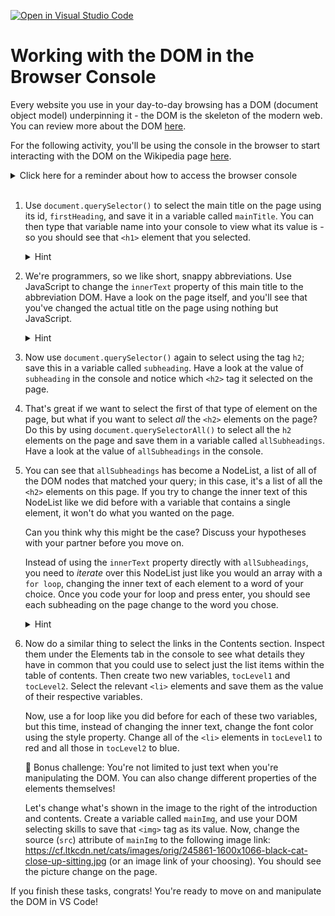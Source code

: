 [![Open in Visual Studio Code](https://classroom.github.com/assets/open-in-vscode-f059dc9a6f8d3a56e377f745f24479a46679e63a5d9fe6f495e02850cd0d8118.svg)](https://classroom.github.com/online_ide?assignment_repo_id=6418341&assignment_repo_type=AssignmentRepo)
# Working with the DOM in the Browser Console

Every website you use in your day-to-day browsing has a DOM (document object model) underpinning it - the DOM is the skeleton of the modern web. You can review more about the DOM [here](https://developer.mozilla.org/en-US/docs/Web/API/Document_Object_Model/Introduction).

For the following activity, you'll be using the console in the browser to start interacting with the DOM on the Wikipedia page [here](https://en.wikipedia.org/wiki/Document_Object_Model). 

<details>
<summary>Click here for a reminder about how to access the browser console</summary>
    
Remember, to access the console, right click anywhere on the website and click `inspect`, or you can use the `ctrl-shift-i` keyboard shortcut on Windows or `command-option-i` on Mac. Under the Elements tab in the console, you can see the HTML structure of the website, what becomes the DOM tree. You can hover over elements to see them highlighted on the page itself or use the inspect tool to hone in on specific elements. If you change tabs to the one called Console, it's here that you can start writing the JavaScript that you'll be using to interact with the DOM for the following activities.

</details><br /> 

1. Use `document.querySelector()` to select the main title on the page using its id, `firstHeading`, and save it in a variable called `mainTitle`. You can then type that variable name into your console to view what its value is - so you should see that `<h1>` element that you selected.

    <details>
    <summary>Hint</summary>
    
    Remember to assign your variable with `const` or `let` and the assignment operator `=`. 
    
    Don't forget as well that `querySelector()` needs to take in a string! 
    
    </details>

2. We're programmers, so we like short, snappy abbreviations. Use JavaScript to change the `innerText` property of this main title to the abbreviation DOM. Have a look on the page itself, and you'll see that you've changed the actual title on the page using nothing but JavaScript. 
      
    <details>
    <summary>Hint</summary>
    
    Remember that you need to use the variable that you stored that DOM element in... So for example, if I wanted to access the inner text of an element I stored in the variable myParagraph, I would access it with myParagraph.innerText.
    
    </details>

3. Now use `document.querySelector()` again to select using the tag `h2`; save this in a variable called `subheading`. Have a look at the value of `subheading` in the console and notice which `<h2>` tag it selected on the page.
   
4. That's great if we want to select the first of that type of element on the page, but what if you want to select *all* the `<h2>` elements on the page? Do this by using `document.querySelectorAll()` to select all the `h2` elements on the page and save them in a variable called `allSubheadings`. Have a look at the value of `allSubheadings` in the console.

5. You can see that `allSubheadings` has become a NodeList, a list of all of the DOM nodes that matched your query; in this case, it's a list of all the `<h2>` elements on this page. If you try to change the inner text of this NodeList like we did before with a variable that contains a single element, it won't do what you wanted on the page. 
   
   Can you think why this might be the case? Discuss your hypotheses with your partner before you move on.

    Instead of using the `innerText` property directly with `allSubheadings`, you need to *iterate* over this NodeList just like you would an array with a `for loop`, changing the inner text of each element to a word of your choice. Once you code your for loop and press enter, you should see each subheading on the page change to the word you chose.

    <details>
    <summary>Hint</summary>
    - Remember, for loops need three things: a **variable** to count through the list (such as *i*), a **condition** for the loop to run (such as *i < myList.length*), and a way to increase that *i* value, aka to iterate it to move through each item in the list (such as *i++*).  <br /> 
    - If you need a further for loop refresher, remember that you can Google! Try searching for "JavaScript for loop" or "js for loop" to find the pages about for loops on websites like MDN or W3Schools.  <br /> 
    - Once you're inside the for loop, use the *i* variable's value as your index to access that specific item in the list at that point.
    </details>

6. Now do a similar thing to select the links in the Contents section. Inspect them under the Elements tab in the console to see what details they have in common that you could use to select just the list items within the table of contents. Then create two new variables, `tocLevel1` and `tocLevel2`. Select the relevant `<li>` elements and save them as the value of their respective variables. 
   
   Now, use a for loop like you did before for each of these two variables, but this time, instead of changing the inner text, change the font color using the style property. Change all of the `<li>` elements in `tocLevel1` to red and all those in `tocLevel2` to blue.

    🌟 Bonus challenge: You're not limited to just text when you're manipulating the DOM. You can also change different properties of the elements themselves! 
    
    Let's change what's shown in the image to the right of the introduction and contents. Create a variable called `mainImg`, and use your DOM selecting skills to save that `<img>` tag as its value. Now, change the source (`src`) attribute of `mainImg` to the following image link: https://cf.ltkcdn.net/cats/images/orig/245861-1600x1066-black-cat-close-up-sitting.jpg (or an image link of your choosing). You should see the picture change on the page.

If you finish these tasks, congrats! You're ready to move on and manipulate the DOM in VS Code!
